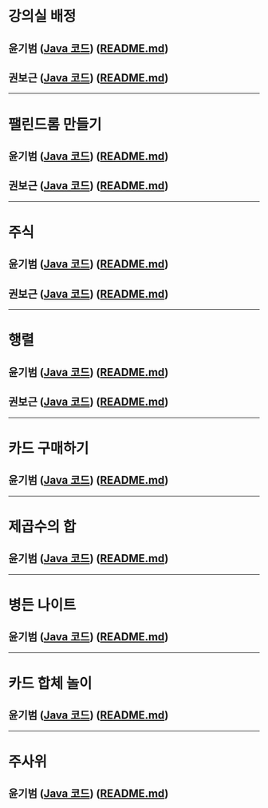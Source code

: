 # 강의실 배정

## 윤기범 ([Java 코드](백준_강의실배정_윤기범.java)) ([README.md](src/강의실배정_윤기범.md))
## 권보근 ([Java 코드](백준_강의실배정_권보근.java)) ([README.md](src/강의실배정_권보근.md))

<hr>

# 팰린드롬 만들기

## 윤기범 ([Java 코드](백준_팰린드롬만들기_윤기범.java)) ([README.md](src/팰린드롬만들기_윤기범.md))
## 권보근 ([Java 코드](백준_팰린드롬만들기_권보근.java)) ([README.md](src/팰린드롬만들기_권보근.md))

<hr>

# 주식

## 윤기범 ([Java 코드](백준_주식_윤기범.java)) ([README.md](src/주식_윤기범.md))
## 권보근 ([Java 코드](백준_주식_권보근.java)) ([README.md](src/주식_권보근.md))

<hr>

# 행렬
## 윤기범 ([Java 코드](백준_행렬_윤기범.java)) ([README.md](src/행렬_윤기범.md))
## 권보근 ([Java 코드](백준_행렬_권보근.java)) ([README.md](src/행렬_권보근.md))

<hr>

# 카드 구매하기

## 윤기범 ([Java 코드](백준_카드구매하기_윤기범.java)) ([README.md](src/카드구매하기_윤기범.md))

<hr>

# 제곱수의 합

## 윤기범 ([Java 코드](백준_제곱수의합_윤기범.java)) ([README.md](src/제곱수의합_윤기범.md))

<hr>

# 병든 나이트

## 윤기범 ([Java 코드](백준_병든나이트_윤기범.java)) ([README.md](src/병든나이트_윤기범.md))

<hr>

# 카드 합체 놀이

## 윤기범 ([Java 코드](백준_카드합체놀이_윤기범.java)) ([README.md](src/카드합체놀이_윤기범.md))

<hr>

# 주사위
## 윤기범 ([Java 코드](백준_주사위_윤기범.java)) ([README.md](src/주사위_윤기범.md))
